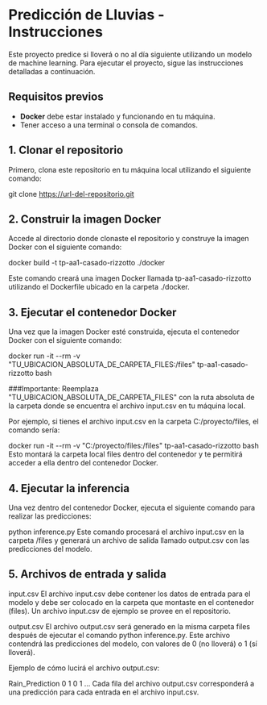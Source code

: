 # Predicción de Lluvias - Instrucciones

Este proyecto predice si lloverá o no al día siguiente utilizando un modelo de machine learning. Para ejecutar el proyecto, sigue las instrucciones detalladas a continuación.

## Requisitos previos

- **Docker** debe estar instalado y funcionando en tu máquina.
- Tener acceso a una terminal o consola de comandos.

## 1. Clonar el repositorio

Primero, clona este repositorio en tu máquina local utilizando el siguiente comando:

git clone https://url-del-repositorio.git

## 2. Construir la imagen Docker
Accede al directorio donde clonaste el repositorio y construye la imagen Docker con el siguiente comando:

docker build -t tp-aa1-casado-rizzotto ./docker

Este comando creará una imagen Docker llamada tp-aa1-casado-rizzotto utilizando el Dockerfile ubicado en la carpeta ./docker.

## 3. Ejecutar el contenedor Docker
Una vez que la imagen Docker esté construida, ejecuta el contenedor Docker con el siguiente comando:

docker run -it --rm -v "TU_UBICACION_ABSOLUTA_DE_CARPETA_FILES:/files" tp-aa1-casado-rizzotto bash

###Importante:
Reemplaza "TU_UBICACION_ABSOLUTA_DE_CARPETA_FILES" con la ruta absoluta de la carpeta donde se encuentra el archivo input.csv en tu máquina local.

Por ejemplo, si tienes el archivo input.csv en la carpeta C:/proyecto/files, el comando sería:

docker run -it --rm -v "C:/proyecto/files:/files" tp-aa1-casado-rizzotto bash
Esto montará la carpeta local files dentro del contenedor y te permitirá acceder a ella dentro del contenedor Docker.

## 4. Ejecutar la inferencia
Una vez dentro del contenedor Docker, ejecuta el siguiente comando para realizar las predicciones:

python inference.py
Este comando procesará el archivo input.csv en la carpeta /files y generará un archivo de salida llamado output.csv con las predicciones del modelo.

## 5. Archivos de entrada y salida
input.csv
El archivo input.csv debe contener los datos de entrada para el modelo y debe ser colocado en la carpeta que montaste en el contenedor (files). Un archivo input.csv de ejemplo se provee en el repositorio.

output.csv
El archivo output.csv será generado en la misma carpeta files después de ejecutar el comando python inference.py. Este archivo contendrá las predicciones del modelo, con valores de 0 (no lloverá) o 1 (sí lloverá).

Ejemplo de cómo lucirá el archivo output.csv:

Rain_Prediction
0
1
0
1
...
Cada fila del archivo output.csv corresponderá a una predicción para cada entrada en el archivo input.csv.
